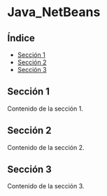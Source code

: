 # Java_NetBeans

## Índice

- [Sección 1](#sección-1)
- [Sección 2](#sección-2)
- [Sección 3](#sección-3)

## Sección 1
Contenido de la sección 1.

## Sección 2
Contenido de la sección 2.

## Sección 3
Contenido de la sección 3.
